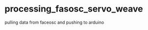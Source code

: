 processing_fasosc_servo_weave
=============================

pulling data from faceosc and pushing to arduino